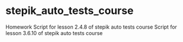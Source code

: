 # stepik_auto_tests_course
Homework
Script for lesson 2.4.8 of stepik auto tests course
Script for lesson 3.6.10 of stepik auto tests course
